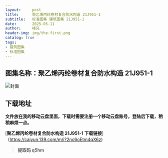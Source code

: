```yaml
---
layout:     post
title:      聚乙烯丙纶卷材复合防水构造 21J951-1
subtitle:   标准图集 建筑图集 21J951-1
date:       2025-05-11
author:     峰兄
header-img: img/the-first.png
catalog: true
tags:
- 建筑图集
- 标准图集
---
```

## 图集名称：聚乙烯丙纶卷材复合防水构造 21J951-1
![封面](https://pic1.imgdb.cn/item/68205fe558cb8da5c8ebbcd3.jpg)

## 下载地址 ##
**文件放在我的移动云盘里面，下载时需要注册一个移动云盘账号，登陆后下载，稍稍麻烦一点。**  
  
[**聚乙烯丙纶卷材复合防水构造 21J951-1 下载链接**]（https://caiyun.139.com/m/i?2nc6oEtm4qX6z)

> **提取码 q5hm**

